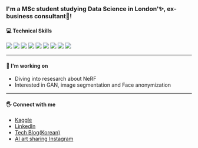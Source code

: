 ### I'm a MSc student studying Data Science in London'✨, ex-business consultant💼!

#### 💻 Technical Skills
<p align = 'left'>
<img src="https://img.shields.io/badge/Python-3766AB?style=flat-square&logo=Python&logoColor=white"/></a>
<img src="https://img.shields.io/badge/C++-00599C?style=flat-square&logo=cplusplus&logoColor=white"/></a>
<img src="https://img.shields.io/badge/Java-F7DF1E?style=flat-square&logo=JavaScript&logoColor=white"/></a>
<img src="https://img.shields.io/badge/JavaScript-F7DF1E?style=flat-square&logo=JavaScript&logoColor=white"/></a>
<img src="https://img.shields.io/badge/SQL-A4373A?style=flat-square&logo=Microsoft Access&logoColor=white"/></a>
<img src="https://img.shields.io/badge/HTML-E34F26?style=flat-square&logo=HTML5&logoColor=white"/></a>
<img src="https://img.shields.io/badge/CSS-1572B6?style=flat-square&logo=CSS3&logoColor=white"/></a>
<img src="https://img.shields.io/badge/TensorFlow-FF6F00?style=flat-square&logo=TensorFlow&logoColor=white"/></a>
<img src="https://img.shields.io/badge/Pytorch-EE4C2C?style=flat-square&logo=TensorFlow&logoColor=white"/></a>

</p>
<hr>

#### 🎯 I'm working on 
- Diving into resesarch about NeRF
- Interested in GAN, image segmentation and Face anonymization
  
<hr>

#### 🖐 Connect with me

- [Kaggle](https://www.kaggle.com/bell2psy) 
- [LinkedIn](https://www.linkedin.com/in/soyoung-park/)  
- [Tech Blog(Korean)](https://psygo22.tistory.com/)
-  [AI art sharing Instagram](https://www.instagram.com/oh_my_gan/)


